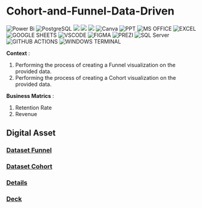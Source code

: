 # Cohort-and-Funnel-Data-Driven

![Power Bi](https://img.shields.io/badge/power_bi-F2C811?style=for-the-badge&logo=powerbi&logoColor=black)
![PostgreSQL](https://img.shields.io/badge/PostgreSQL-316192?style=for-the-badge&logo=postgresql&logoColor=white)
![](https://img.shields.io/badge/MySQL-00000F?style=for-the-badge&logo=mysql&logoColor=white)
![](https://img.shields.io/badge/SQLite-07405E?style=for-the-badge&logo=sqlite&logoColor=white)
![](https://img.shields.io/badge/Tableau-E97627?style=for-the-badge&logo=Tableau&logoColor=white)
![Canva](https://img.shields.io/badge/Canva-%2300C4CC.svg?style=for-the-badge&logo=Canva&logoColor=white)
![PPT](https://img.shields.io/badge/Microsoft_PowerPoint-B7472A?style=for-the-badge&logo=microsoft-powerpoint&logoColor=white)
![MS OFFICE](https://img.shields.io/badge/Microsoft_Office-D83B01?style=for-the-badge&logo=microsoft-office&logoColor=white)
![EXCEL](https://img.shields.io/badge/Microsoft_Excel-217346?style=for-the-badge&logo=microsoft-excel&logoColor=white)
![GOOGLE SHEETS](https://img.shields.io/badge/Google%20Sheets-34A853?style=for-the-badge&logo=google-sheets&logoColor=white)
![VSCODE](https://img.shields.io/badge/VSCode-0078D4?style=for-the-badge&logo=visual%20studio%20code&logoColor=white)
![FIGMA](https://img.shields.io/badge/Figma-F24E1E?style=for-the-badge&logo=tfigma&logoColor=white)
![PREZI](https://img.shields.io/badge/Prezi-3181FF?style=for-the-badge&logo=prezi&logoColor=white)
![SQL Server](https://img.shields.io/badge/Microsoft_SQL_Server-CC2927?style=for-the-badge&logo=microsoft-sql-server&logoColor=white)
![GITHUB ACTIONS](https://img.shields.io/badge/Github%20Actions-282a2e?style=for-the-badge&logo=githubactions&logoColor=367cfe)
![WINDOWS TERMINAL](https://img.shields.io/badge/windows%20terminal-4D4D4D?style=for-the-badge&logo=windows%20terminal&logoColor=white)

**Context** : 

1. Performing the process of creating a Funnel visualization on the provided data.
2. Performing the process of creating a Cohort visualization on the provided data.

**Business Matrics** :

1. Retention Rate
2. Revenue

## Digital Asset

### [Dataset Funnel](https://drive.google.com/file/d/1MHtQykIiShoj1udLR3I8kPGLziJSYBhO/view?usp=sharing)

### [Dataset Cohort](https://drive.google.com/file/d/1MHtQykIiShoj1udLR3I8kPGLziJSYBhO/view?usp=sharing)

### [Details](https://drive.google.com/drive/folders/1GtKe23kF2SLjj-6jx5_kG5qDGQQoxHlB?usp=sharing)

### [Deck](https://drive.google.com/file/d/1f0IZE0WIUGWU77VY_3HaZnOrfAGoiStC/view?usp=sharing)

